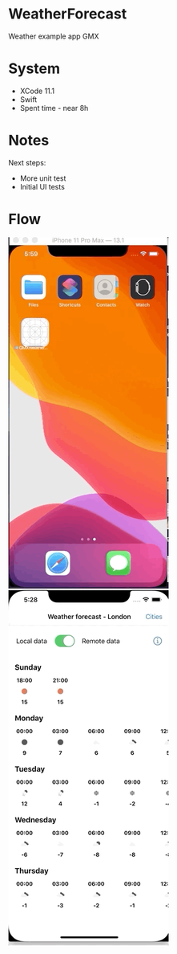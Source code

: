 # WeatherForecast
Weather example app GMX

# System
 - XCode 11.1
 - Swift
 - Spent time - near 8h

# Notes
 Next steps:
  - More unit test
  - Initial UI tests
  
 
# Flow

![](flow.gif)
![](flow2.gif)


